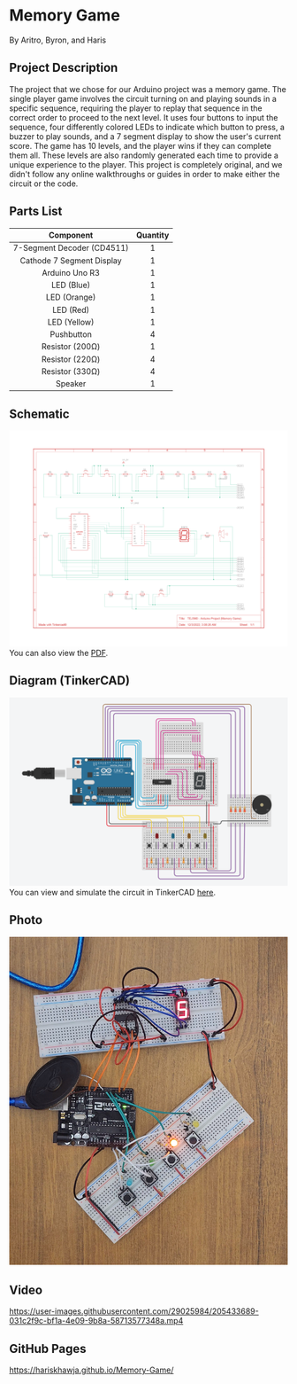 # Memory Game

By Aritro, Byron, and Haris

## Project Description

The project that we chose for our Arduino project was a memory game. The single player game involves the
circuit turning on and playing sounds in a specific sequence, requiring the player to replay that sequence
in the correct order to proceed to the next level. It uses four buttons to input the sequence, four
differently colored LEDs to indicate which button to press, a buzzer to play sounds, and a 7 segment display
to show the user's current score. The game has 10 levels, and the player wins if they can complete them all.
These levels are also randomly generated each time to provide a unique experience to the player. This project is 
completely original, and we didn't follow any online walkthroughs or guides in order to make either the circuit or 
the code.

## Parts List

|       **Component**        | **Quantity** |
| :------------------------: | :----------: |
| 7-Segment Decoder (CD4511) |      1       |
| Cathode 7 Segment Display  |      1       |
|       Arduino Uno R3       |      1       |
|         LED (Blue)         |      1       |
|        LED (Orange)        |      1       |
|         LED (Red)          |      1       |
|        LED (Yellow)        |      1       |
|         Pushbutton         |      4       |
|      Resistor (200Ω)       |      1       |
|      Resistor (220Ω)       |      4       |
|      Resistor (330Ω)       |      4       |
|          Speaker           |      1       |

## Schematic

![schematic](media/diagrams/schematic.png)
You can also view the [PDF](media/diagrams/schematic.pdf).

## Diagram (TinkerCAD)

![diagram in TinkerCAD](media/diagrams/tinkercad-diagram.png)
You can view and simulate the circuit in TinkerCAD [here](https://www.tinkercad.com/things/dRhVC8RqspU?sharecode=mX4kNoiZdke6x4hJpInBGDlS2u-rRKsvSmVpOtCBEpc).

## Photo

![photo of circuit](media/pictures/circuit.jpg)

## Video

https://user-images.githubusercontent.com/29025984/205433689-031c2f9c-bf1a-4e09-9b8a-58713577348a.mp4

## GitHub Pages

https://hariskhawja.github.io/Memory-Game/
